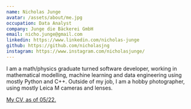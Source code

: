 ```yaml
---
name: Nicholas Junge
avatar: /assets/about/me.jpg
occupation: Data Analyst
company: Junge die Bäckerei GmbH
email: nicho.junge@gmail.com
linkedin: https://www.linkedin.com/nicholas-junge
github: https://github.com/nicholasjng
instagram: https://www.instagram.com/nicholasjunge/
---
```


I am a math/physics graduate turned software developer, working in mathematical modelling, machine learning and data engineering using mostly Python and C++. Outside of my job, I am a hobby photographer, using mostly Leica M cameras and lenses.

[My CV, as of 05/22.](/cv.pdf)
